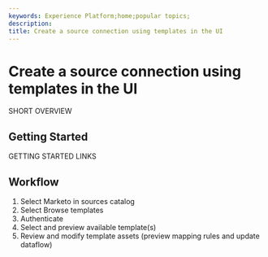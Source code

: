 ```yaml
---
keywords: Experience Platform;home;popular topics; 
description: 
title: Create a source connection using templates in the UI
---
```

# Create a source connection using templates in the UI

SHORT OVERVIEW

## Getting Started

GETTING STARTED LINKS

## Workflow

1. Select Marketo in sources catalog
2. Select Browse templates
3. Authenticate
4. Select and preview available template(s)
5. Review and modify template assets (preview mapping rules and update dataflow)